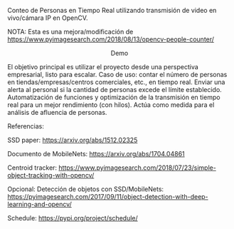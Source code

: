 Conteo de Personas en Tiempo Real utilizando transmisión de video en vivo/cámara IP en OpenCV.

NOTA: Esta es una mejora/modificación de https://www.pyimagesearch.com/2018/08/13/opencv-people-counter/

<div align="center">
<p>Demo</p>
</div>
El objetivo principal es utilizar el proyecto desde una perspectiva empresarial, listo para escalar.
Caso de uso: contar el número de personas en tiendas/empresas/centros comerciales, etc., en tiempo real.
Enviar una alerta al personal si la cantidad de personas excede el límite establecido.
Automatización de funciones y optimización de la transmisión en tiempo real para un mejor rendimiento (con hilos).
Actúa como medida para el análisis de afluencia de personas.

Referencias:

SSD paper: https://arxiv.org/abs/1512.02325

Documento de MobileNets: https://arxiv.org/abs/1704.04861

Centroid tracker: https://www.pyimagesearch.com/2018/07/23/simple-object-tracking-with-opencv/

Opcional:
Detección de objetos con SSD/MobileNets: https://pyimagesearch.com/2017/09/11/object-detection-with-deep-learning-and-opencv/


Schedule: https://pypi.org/project/schedule/
